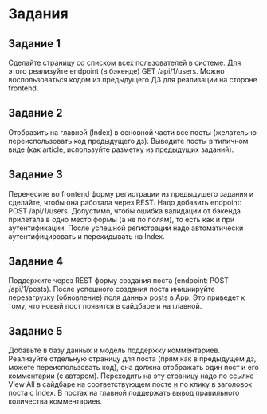 # Задания

## Задание 1
Сделайте страницу со списком всех пользователей в системе. Для этого реализуйте endpoint (в бэкенде) GET /api/1/users. Можно воспользоваться кодом из предыдущего ДЗ для реализации на стороне frontend.

## Задание 2
Отобразить на главной (Index) в основной части все посты (желательно переиспользовать код предыдущего дз). Выводите посты в типичном виде (как article, используйте разметку из предыдущих заданий).

## Задание 3
Перенесите во frontend форму регистрации из предыдущего задания и сделайте, чтобы она работала через REST. Надо добавить endpoint: POST /api/1/users. Допустимо, чтобы ошибка валидации от бэкенда прилетала в одно место формы (а не по полям), то есть как и при аутентификации. После успешной регистрации надо автоматически аутентифицировать и перекидывать на Index.

## Задание 4
Поддержите через REST форму создания поста (endpoint: POST /api/1/posts). После успешного создания поста инициируйте перезагрузку (обновление) поля данных posts в App. Это приведет к тому, что новый пост появится в сайдбаре и на главной.

## Задание 5
Добавьте в базу данных и модель поддержку комментариев. Реализуйте отдельную страницу для поста (прям как в предыдущем дз, можете переиспользовать код), она должна отображать один пост и его комментарии (с автором). Переходить на эту страницу надо по ссылке View All в сайдбаре на соответствующем посте и по клику в заголовок поста с Index. В постах на главной поддержать вывод правильного количества комментариев.

